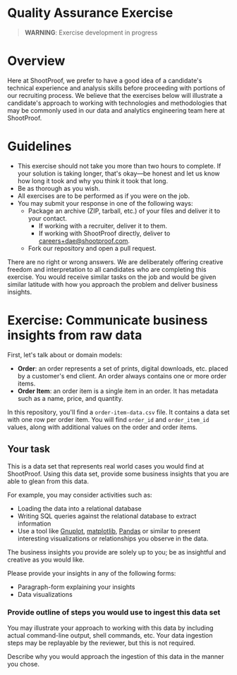 # Quality Assurance Exercise

> **WARNING**: Exercise development in progress

# Overview

Here at ShootProof, we prefer to have a good idea of a candidate's technical
experience and analysis skills before proceeding with portions of our recruiting
process.  We believe that the exercises below will illustrate a candidate's
approach to working with technologies and methodologies that may be commonly
used in our data and analytics engineering team here at ShootProof.

# Guidelines

* This exercise should not take you more than two hours to complete. If
  your solution is taking longer, that's okay—be honest and let us know how long
  it took and why you think it took that long.
* Be as thorough as you wish.
* All exercises are to be performed as if you were on the job.
* You may submit your response in one of the following ways:
  * Package an archive (ZIP, tarball, etc.) of your files and deliver it to
    your contact.
    * If working with a recruiter, deliver it to them.
    * If working with ShootProof directly, deliver to <careers+dae@shootproof.com>.
  * Fork our repository and open a pull request.

There are no right or wrong answers.  We are deliberately offering creative
freedom and interpretation to all candidates who are completing this exercise.
You would receive similar tasks on the job and would be given similar latitude
with how you approach the problem and deliver business insights.

# Exercise: Communicate business insights from raw data

First, let's talk about or domain models:

* **Order**: an order represents a set of prints, digital downloads, etc. placed
  by a customer's end client.  An order always contains one or more order items.
* **Order Item**: an order item is a single item in an order.  It has metadata
  such as a name, price, and quantity.

In this repository, you'll find a `order-item-data.csv` file.  It contains a
data set with one row per order item.  You will find `order_id` and
`order_item_id` values, along with additional values on the order and order
items.

## Your task

This is a data set that represents real world cases you would find at
ShootProof.  Using this data set, provide some business insights that you are
able to glean from this data.

For example, you may consider activities such as:

* Loading the data into a relational database
* Writing SQL queries against the relational database to extract information
* Use a tool like [Gnuplot](http://www.gnuplot.info/), [matplotlib](https://matplotlib.org/),
  [Pandas](https://pandas.pydata.org/) or similar to present interesting visualizations or relationships
  you observe in the data.

The business insights you provide are solely up to you; be as insightful and
creative as you would like.

Please provide your insights in any of the following forms:

* Paragraph-form explaining your insights
* Data visualizations

### Provide outline of steps you would use to ingest this data set

You may illustrate your approach to working with this data by including actual
command-line output, shell commands, etc.  Your data ingestion steps may be
replayable by the reviewer, but this is not required.

Describe why you would approach the ingestion of this data in the manner you
chose.

